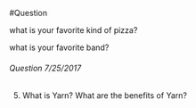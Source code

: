 #Question

what is your favorite kind of pizza?

what is your favorite band?

###### Question 7/25/2017
  5. What is Yarn?  What are the benefits of Yarn?
